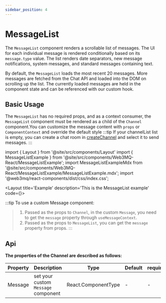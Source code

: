 ```yaml
---
sidebar_position: 4
---
```

# MessageList
The `MessageList` component renders a scrollable list of messages. The UI for each individual message is rendered conditionally based on its `message.type` value. The list renders date separators, new message notifications, system messages, and standard messages containing text.

By default, the `MessageList` loads the most recent 20 messages. More messages are fetched from the Chat API and loaded into the DOM on scrolling up the list. The currently loaded messages are held in the component state and can be referenced with our custom hook. 

## Basic Usage
The `MessageList` has no required props,  and as a context consumer, the `MessageList` component must be rendered as a child of the `Channel` component.You can customize the message content with `props` or `ComponentContext` and override the default style
:::tip
If your channelList list is empty, you can create a chat room in [createChannel](/docs/Ethos-UI-Components/Web3MQ-React/chatComponent/CreateChannel) and select it to send messages.
:::

import { Layout } from '@site/src/components/Layout'
import { MessageListExample } from '@site/src/components/Web3MQ-React/MessageListExample';
import MessageListExampleMdx from '@site/src/components/Web3MQ-React/MessageListExample/MessageListExample.mdx';
import '@web3mq/react-components/dist/css/index.css';

<Layout
title='Example'
description='This is the MessageList example'
code={<MessageListExampleMdx />}>
<MessageListExample />
</Layout>

:::tip
To use a custom Message component:
> 1. Passed as the props to `Channel`, in the custom `Message`, you need to get the `message` property through `useMessageContext`.
> 2. Passed as the props to `MessageList`, you can get the `message` property from props.
:::

## Api

**The properties of the Channel are described as follows:**

| Property | Description                               | Type                                      | Default | required |
| -------- | ----------------------------------------- | ----------------------------------------- | ------- | -------- |
| Message  | set your custom `Message` component       | React.ComponentType                       |   -     |    -     |

